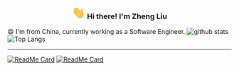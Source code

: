 <!-- Heading -->
<h3 align="center"><img src = "pic/wave.gif" width = 30px> Hi there! I'm Zheng Liu</h3>

😄 I'm from China, currently working as a Software Engineer.
![github stats](https://github-readme-stats.vercel.app/api?username=ZhengLiu97&theme=radical&show_icons=true&hide=issues)  
![Top Langs](https://github-readme-stats.vercel.app/api/top-langs/?username=ZhengLiu97&hide=javascript,html&theme=radical)   

--- 

[![ReadMe Card](https://github-readme-stats.vercel.app/api/pin/?username=ZhengLiu97&repo=BrainViewer&theme=dracula)](https://github.com/ZhengLiu97/BrainViewer)
[![ReadMe Card](https://github-readme-stats.vercel.app/api/pin/?username=ZhengLiu97&repo=iEEGTool&theme=dracula)](https://github.com/ZhengLiu97/iEEGTool)  


